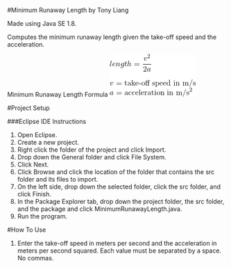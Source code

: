 #Minimum Runaway Length by Tony Liang

Made using Java SE 1.8.

Computes the minimum runaway length given the take-off speed and the acceleration.

Minimum Runaway Length Formula
![alt text][logo]

[logo]: https://github.com/tliang1/Java-Practice/raw/master/Practice/Intro-To-Java-8th-Ed-Daniel-Y.-Liang/Chapter-2/Chapter02P24/images/instructions/minimum_runaway_length_formula.png "Minimum Runaway Length Formula"

#Project Setup

###Eclipse IDE Instructions
1. Open Eclipse.
2. Create a new project.
3. Right click the folder of the project and click Import.
4. Drop down the General folder and click File System.
5. Click Next.
6. Click Browse and click the location of the folder that contains the src folder and its files to import.
7. On the left side, drop down the selected folder, click the src folder, and click Finish.
8. In the Package Explorer tab, drop down the project folder, the src folder, and the package and click MinimumRunawayLength.java.
9. Run the program.

#How To Use
1. Enter the take-off speed in meters per second and the acceleration in meters per second squared. Each value must be separated by a space. No commas.